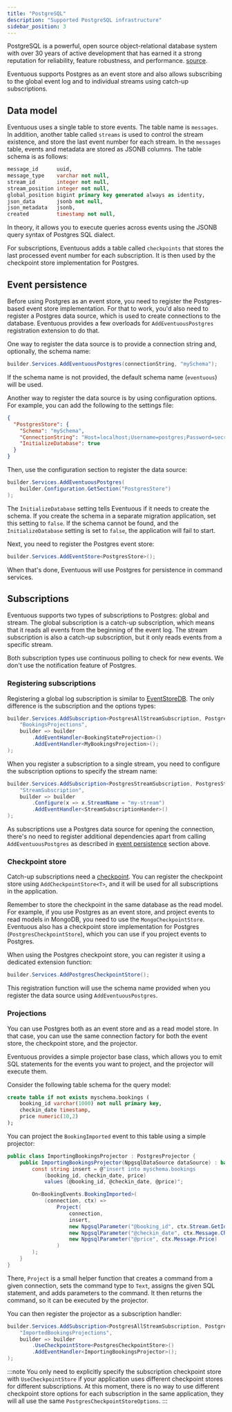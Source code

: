 ```yaml
---
title: "PostgreSQL"
description: "Supported PostgreSQL infrastructure"
sidebar_position: 3
---
```


PostgreSQL is a powerful, open source object-relational database system with over 30 years of active development that has earned it a strong reputation for reliability, feature robustness, and performance. [source](https://www.postgresql.org/).

Eventuous supports Postgres as an event store and also allows subscribing to the global event log and to individual streams using catch-up subscriptions.

## Data model

Eventuous uses a single table to store events. The table name is `messages`. In addition, another table called `streams` is used to control the stream existence, and store the last event number for each stream. In the `messages` table, events and metadata are stored as JSONB columns. The table schema is as follows:

```sql
message_id      uuid,
message_type    varchar not null,
stream_id       integer not null,
stream_position integer not null,
global_position bigint primary key generated always as identity, 
json_data       jsonb not null,
json_metadata   jsonb,
created         timestamp not null,
```

In theory, it allows you to execute queries across events using the JSONB query syntax of Postgres SQL dialect.

For subscriptions, Eventuous adds a table called `checkpoints` that stores the last processed event number for each subscription. It is then used by the checkpoint store implementation for Postgres.

## Event persistence

Before using Postgres as an event store, you need to register the Postgres-based event store implementation.
For that to work, you'd also need to register a Postgres data source, which is used to create connections to the database.
Eventuous provides a few overloads for `AddEventuousPostgres` registration extension to do that.

One way to register the data source is to provide a connection string and, optionally, the schema name:

```csharp titlle="Program.cs"
builder.Services.AddEventuousPostgres(connectionString, "mySchema");
```

If the schema name is not provided, the default schema name (`eventuous`) will be used.

Another way to register the data source is by using configuration options. For example, you can add the following to the settings file:

```json title="appSettings.json"
{
  "PostgresStore": {
    "Schema": "mySchema",
    "ConnectionString": "Host=localhost;Username=postgres;Password=secret;Database=mydb;",
    "InitializeDatabase": true
  }
}
```

Then, use the configuration section to register the data source:

```csharp titlle="Program.cs"
builder.Services.AddEventuousPostgres(
    builder.Configuration.GetSection("PostgresStore")
);
```

The `InitializeDatabase` setting tells Eventuous if it needs to create the schema. If you create the schema in a separate migration application, set this setting to `false`. If the schema cannot be found, and the `InitializeDatabase` setting is set to `false`, the application will fail to start.

Next, you need to register the Postgres event store:

```csharp
builder.Services.AddEventStore<PostgresStore>();
```

When that's done, Eventuous will use Postgres for persistence in command services.

## Subscriptions

Eventuous supports two types of subscriptions to Postgres: global and stream. The global subscription is a catch-up subscription, which means that it reads all events from the beginning of the event log. The stream subscription is also a catch-up subscription, but it only reads events from a specific stream.

Both subscription types use continuous polling to check for new events. We don't use the notification feature of Postgres.

### Registering subscriptions

Registering a global log subscription is similar to [EventStoreDB](../esdb/index.md#all-stream-subscription). The only difference is the subscription and the options types:

```csharp titlle="Program.cs"
builder.Services.AddSubscription<PostgresAllStreamSubscription, PostgresAllStreamSubscriptionOptions>(
    "BookingsProjections",
    builder => builder
        .AddEventHandler<BookingStateProjection>()
        .AddEventHandler<MyBookingsProjection>();
);
```

When you register a subscription to a single stream, you need to configure the subscription options to specify the stream name:

```csharp titlle="Program.cs"
builder.Services.AddSubscription<PostgresStreamSubscription, PostgresStreamSubscriptionOptions>(
    "StreamSubscription",
    builder => builder
        .Configure(x => x.StreamName = "my-stream")
        .AddEventHandler<StreamSubscriptionHander>()
);
```

As subscriptions use a Postgres data source for opening the connection, there's no need to register additional dependencies apart from calling `AddEventuousPostgres` as described in [event persistence](#event-persistence) section above.

### Checkpoint store

Catch-up subscriptions need a [checkpoint](../../subscriptions/checkpoint). You can register the checkpoint store using `AddCheckpointStore<T>`, and it will be used for all subscriptions in the application.

Remember to store the checkpoint in the same database as the read model. For example, if you use Postgres as an event store, and project events to read models in MongoDB, you need to use the `MongoCheckpointStore`. Eventuous also has a checkpoint store implementation for Postgres (`PostgresCheckpointStore`), which you can use if you project events to Postgres.

When using the Postgres checkpoint store, you can register it using a dedicated extension function:

```csharp
builder.Services.AddPostgresCheckpointStore();
```

This registration function will use the schema name provided when you register the data source using `AddEventuousPostgres`.

### Projections

You can use Postgres both as an event store and as a read model store. In that case, you can use the same connection factory for both the event store, the checkpoint store, and the projector.

Eventuous provides a simple projector base class, which allows you to emit SQL statements for the events you want to project, and the projector will execute them.

Consider the following table schema for the query model:

```sql
create table if not exists myschema.bookings (
    booking_id varchar(1000) not null primary key,
    checkin_date timestamp,
    price numeric(10,2)
);
```

You can project the `BookingImported` event to this table using a simple projector:

```csharp title="ImportingBookingsProjector.cs"
public class ImportingBookingsProjector : PostgresProjector {
    public ImportingBookingsProjector(NpgsqlDataSource dataSource) : base(dataSource) {
        const string insert = @"insert into myschema.bookings 
            (booking_id, checkin_date, price) 
            values (@booking_id, @checkin_date, @price)";

        On<BookingEvents.BookingImported>(
            (connection, ctx) => 
                Project(
                    connection,
                    insert,
                    new NpgsqlParameter("@booking_id", ctx.Stream.GetId()),
                    new NpgsqlParameter("@checkin_date", ctx.Message.CheckIn.ToDateTimeUnspecified()),
                    new NpgsqlParameter("@price", ctx.Message.Price)
                )
        );
    }
}
```

There, `Project` is a small helper function that creates a command from a given connection, sets the command type to `Text`, assigns the given SQL statement, and adds parameters to the command. It then returns the command, so it can be executed by the projector.

You can then register the projector as a subscription handler:

```csharp titlle="Program.cs"
builder.Services.AddSubscription<PostgresAllStreamSubscription, PostgresAllStreamSubscriptionOptions>(
    "ImportedBookingsProjections",
    builder => builder
        .UseCheckpointStore<PostgresCheckpointStore>()
        .AddEventHandler<ImportingBookingsProjector>();
);
```

:::note
You only need to explicitly specify the subscription checkpoint store with `UseCheckpointStore` if your application uses different checkpoint stores for different subscriptions.
At this moment, there is no way to use different checkpoint store options for each subscription in the same application, they will all use the same `PostgresCheckpointStoreOptions`.
:::

